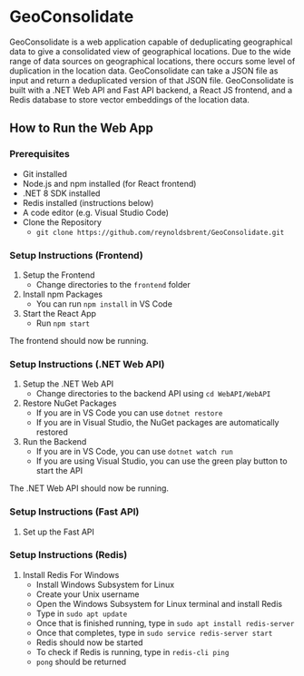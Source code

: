 # GeoConsolidate

GeoConsolidate is a web application capable of deduplicating geographical data to give a consolidated view of geographical locations. Due to the wide range of data sources on geographical locations, there occurs some level of duplication in the location data. GeoConsolidate can take a JSON file as input and return a deduplicated version of that JSON file. GeoConsolidate is built with a .NET Web API and Fast API backend, a React JS frontend, and a Redis database to store vector embeddings of the location data. 

## How to Run the Web App
### Prerequisites
- Git installed
- Node.js and npm installed (for React frontend)
- .NET 8 SDK installed
- Redis installed (instructions below)
- A code editor (e.g. Visual Studio Code)
- Clone the Repository
    - `git clone https://github.com/reynoldsbrent/GeoConsolidate.git`

### Setup Instructions (Frontend)

1. Setup the Frontend
    - Change directories to the `frontend` folder
1. Install npm Packages
    - You can run `npm install` in VS Code
1. Start the React App
    - Run `npm start`

The frontend should now be running.

### Setup Instructions (.NET Web API)
1. Setup the .NET Web API
    - Change directories to the backend API using `cd WebAPI/WebAPI`
1. Restore NuGet Packages
    - If you are in VS Code you can use `dotnet restore`
    - If you are in Visual Studio, the NuGet packages are automatically restored
1. Run the Backend
    - If you are in VS Code, you can use `dotnet watch run`
    - If you are using Visual Studio, you can use the green play button to start the API

The .NET Web API should now be running.

### Setup Instructions (Fast API)
1. Set up the Fast API

### Setup Instructions (Redis)
1. Install Redis For Windows
    - Install Windows Subsystem for Linux
    - Create your Unix username
    - Open the Windows Subsystem for Linux terminal and install Redis
    - Type in `sudo apt update`
    - Once that is finished running, type in `sudo apt install redis-server`
    - Once that completes, type in `sudo service redis-server start`
    - Redis should now be started
    - To check if Redis is running, type in `redis-cli ping`
    - `pong` should be returned
    